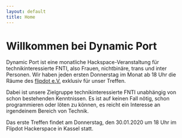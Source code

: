 ```yaml
---
layout: default
title: Home
---
```


# Willkommen bei Dynamic Port

Dynamic Port ist eine monatliche Hackspace-Veranstaltung für technikinteressierte FNTI, also Frauen, nichtbinäre, trans und inter Personen. 
Wir haben jeden ersten Donnerstag im Monat ab 18 Uhr die Räume des [flipdot e.V.](https://flipdot.org/) exklusiv für unser Treffen.

Dabei ist unsere Zielgruppe technikinteressierte FNTI unabhängig von schon bestehenden Kenntnissen. Es ist auf keinen Fall nötig,
schon programmieren oder löten zu können, es reicht ein Interesse an irgendeinem Bereich von Technik.

Das erste Treffen findet am Donnerstag, den 30.01.2020 um 18 Uhr im Flipdot Hackerspace in Kassel statt. 
